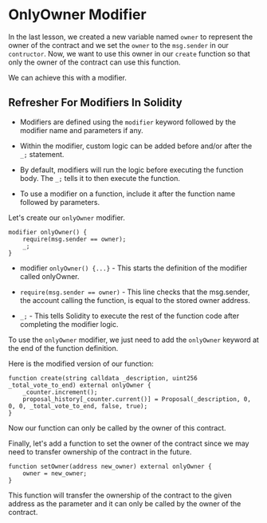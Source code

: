 # OnlyOwner Modifier

In the last lesson, we created a new variable named `owner` to represent the owner of the contract and we set the `owner` to the `msg.sender` in our `contructor`. Now, we want to use this owner in our `create` function so that only the owner of the contract can use this function.

We can achieve this with a modifier.

## Refresher For Modifiers In Solidity

- Modifiers are defined using the `modifier` keyword followed by the modifier name and parameters if any.

- Within the modifier, custom logic can be added before and/or after the `_;` statement.

- By default, modifiers will run the logic before executing the function body. The `_;` tells it to then execute the function.

- To use a modifier on a function, include it after the function name followed by parameters.

Let's create our `onlyOwner` modifier.
```solidity
modifier onlyOwner() {
    require(msg.sender == owner);
    _;
}
```
- modifier `onlyOwner() {...}` - This starts the definition of the modifier called onlyOwner.

- `require(msg.sender == owner)` - This line checks that the msg.sender, the account calling the function, is equal to the stored owner address.

- `_;` - This tells Solidity to execute the rest of the function code after completing the modifier logic.

To use the `onlyOwner` modifier, we just need to add the `onlyOwner` keyword at the end of the function definition. 

Here is the modified version of our function:
```solidity
function create(string calldata _description, uint256 _total_vote_to_end) external onlyOwner {
    _counter.increment();
    proposal_history[_counter.current()] = Proposal(_description, 0, 0, 0, _total_vote_to_end, false, true);
}
```
Now our function can only be called by the owner of this contract.

Finally, let's add a function to set the owner of the contract since we may need to transfer ownership of the contract in the future.

```solidity
function setOwner(address new_owner) external onlyOwner {
    owner = new_owner;
}
```
This function will transfer the ownership of the contract to the given address as the parameter and it can only be called by the owner of the contract.

